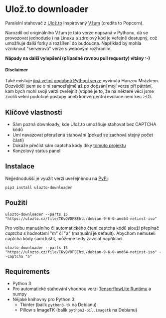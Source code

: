 # Ulož.to downloader

Paralelní stahovač z [Ulož.to](http://ulozto.cz) inspirovaný [Vžum](http://vzum.8u.cz/) (credits to Popcorn).

Narozdíl od originálního Vžum je tato verze napsaná v Pythonu, dá se provozovat jednoduše i na Linuxu a zdrojový kód je veřejně dostupný, což umožňuje další forky a rozšíření do budoucna. Například by mohla vzniknout "serverová" verze s webovým rozhraním.

**Nápady na další vylepšení (případně rovnou pull requesty) vítány :-)**

#### Disclaimer

Také existuje [jiná velmi podobná Pythoní verze](https://github.com/yaqwsx/utility/blob/master/vzum/vzum) vyvinutá Honzou Mrázkem. Dozvěděl jsem se o ní samozřejmě až po dopsání mojí verze při pátrání, kam bych mohl svoji verzi zveřejnit (vtipné je to, že na některé věci jsme zvolili velmi podobné postupy aneb konvergentní evoluce není kec :-D).

## Klíčové vlastnosti

* Sám pozná downloady, kde Ulož.to umožňuje stahovat bez CAPTCHA kódů
* Umí navazovat přerušená stahování (pokud se zachová stejný počet částí)
* Dokáže přečíst sám captcha kódy díky [tomuto projektu](https://github.com/JanPalasek/ulozto-captcha-breaker)
* Konzolový status panel

## Instalace

Nejjednodušší je využít verzi uveřejněnou na [PyPi](https://pypi.org/project/ulozto-downloader/):

```shell
pip3 install ulozto-downloader
```

## Použití

```shell
ulozto-downloader --parts 15 "https://ulozto.cz/file/TKvQVDFBEhtL/debian-9-6-0-amd64-netinst-iso"
```

Pro volbu manuálního či automatického čtení captcha kódů slouží přepínač *captcha* s hodnotami "m" či "a" (manuální je default).
Abychom nemuseli captcha kódy sami luštit, můžeme tedy zavolat například

```shell
ulozto-downloader --parts 15 "https://ulozto.cz/file/TKvQVDFBEhtL/debian-9-6-0-amd64-netinst-iso" --captcha "a"
```

## Requirements

* Python 3
* Pro automatické stahování vhodnou verzi [TensorflowLite Runtimu](https://www.tensorflow.org/lite/guide/python) a numpy
* Nějaké knihovny pro Python 3:
  * Tkinter (balík `python3-tk` na Debianu)
  * Pillow s ImageTK (balík `python3-pil.imagetk` na Debianu)
